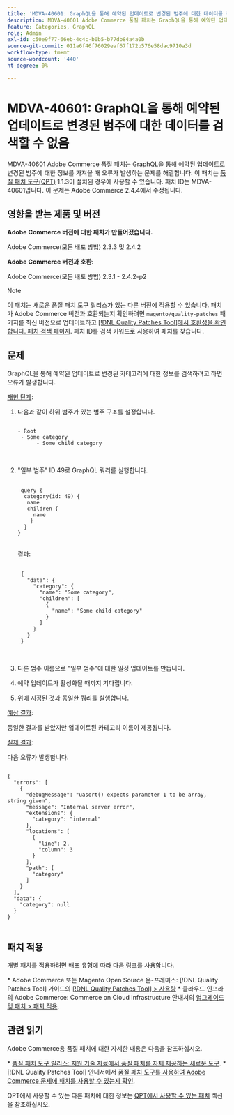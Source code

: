 ```yaml
---
title: 'MDVA-40601: GraphQL을 통해 예약된 업데이트로 변경된 범주에 대한 데이터를 검색할 수 없음'
description: MDVA-40601 Adobe Commerce 품질 패치는 GraphQL을 통해 예약된 업데이트로 변경된 범주에 대한 정보를 가져올 때 오류가 발생하는 문제를 해결합니다. 이 패치는 [Quality Patches Tool (QPT)](https://experienceleague.adobe.com/en/docs/commerce-operations/tools/quality-patches-tool/quality-patches-tool-to-self-serve-quality-patches) 1.1.3이 설치된 경우 사용할 수 있습니다. 패치 ID는 MDVA-40601입니다. 이 문제는 Adobe Commerce 2.4.4에서 수정됩니다.
feature: Categories, GraphQL
role: Admin
exl-id: c50e9f77-66eb-4c4c-b0b5-b77db84a4a0b
source-git-commit: 011a6f46f76029eaf67f172b576e58dac9710a3d
workflow-type: tm+mt
source-wordcount: '440'
ht-degree: 0%

---
```


# MDVA-40601: GraphQL을 통해 예약된 업데이트로 변경된 범주에 대한 데이터를 검색할 수 없음

MDVA-40601 Adobe Commerce 품질 패치는 GraphQL을 통해 예약된 업데이트로 변경된 범주에 대한 정보를 가져올 때 오류가 발생하는 문제를 해결합니다. 이 패치는 [품질 패치 도구(QPT)](https://experienceleague.adobe.com/en/docs/commerce-operations/tools/quality-patches-tool/quality-patches-tool-to-self-serve-quality-patches) 1.1.3이 설치된 경우에 사용할 수 있습니다. 패치 ID는 MDVA-40601입니다. 이 문제는 Adobe Commerce 2.4.4에서 수정됩니다.

## 영향을 받는 제품 및 버전

**Adobe Commerce 버전에 대한 패치가 만들어졌습니다.**

Adobe Commerce(모든 배포 방법) 2.3.3 및 2.4.2

**Adobe Commerce 버전과 호환:**

Adobe Commerce(모든 배포 방법) 2.3.1 - 2.4.2-p2

>[!NOTE]
>
>이 패치는 새로운 품질 패치 도구 릴리스가 있는 다른 버전에 적용할 수 있습니다. 패치가 Adobe Commerce 버전과 호환되는지 확인하려면 `magento/quality-patches` 패키지를 최신 버전으로 업데이트하고 [[!DNL Quality Patches Tool]에서 호환성을 확인합니다. 패치 검색 페이지](https://experienceleague.adobe.com/en/docs/commerce-operations/tools/quality-patches-tool/quality-patches-tool-to-self-serve-quality-patches). 패치 ID를 검색 키워드로 사용하여 패치를 찾습니다.

## 문제

GraphQL을 통해 예약된 업데이트로 변경된 카테고리에 대한 정보를 검색하려고 하면 오류가 발생합니다.

<u>재현 단계</u>:

1. 다음과 같이 하위 범주가 있는 범주 구조를 설정합니다.

   <pre>
   <code class="language-graphql">
   - Root
    - Some category
         - Some child category

   </code>
   </pre>

1. &quot;일부 범주&quot; ID 49로 GraphQL 쿼리를 실행합니다.

   <pre>
    <code class="language-graphql">
    query &lbrace;
     category(id: 49) &lbrace;
      name
      children &lbrace;
        name
       &rbrace;
     &rbrace;
   &rbrace;
   </code>
   </pre>

   결과:

   <pre>
    <code class="language-graphql">
    &lbrace;
      "data": &lbrace;
        "category": &lbrace;
          "name": "Some category",
          "children": &lbrack;
            &lbrace;
              "name": "Some child category"
            &rbrace;
          &rbrack;
        &rbrace;
      &rbrace;
    &rbrace;
    </code>
    </pre>

1. 다른 범주 이름으로 &quot;일부 범주&quot;에 대한 일정 업데이트를 만듭니다.
1. 예약 업데이트가 활성화될 때까지 기다립니다.
1. 위에 지정된 것과 동일한 쿼리를 실행합니다.

<u>예상 결과</u>:

동일한 결과를 받았지만 업데이트된 카테고리 이름이 제공됩니다.

<u>실제 결과</u>:

다음 오류가 발생합니다.

<pre>
<code class="language-graphql">
&lbrace;
  "errors": &lbrack;
    &lbrace;
      "debugMessage": "uasort() expects parameter 1 to be array, string given",
      "message": "Internal server error",
      "extensions": &lbrace;
        "category": "internal"
      &rbrace;,
      "locations": &lbrack;
        &lbrace;
          "line": 2,
          "column": 3
        &rbrace;
      &rbrack;,
      "path": &lbrack;
        "category"
      &rbrack;
    &rbrace;
  &rbrack;,
  "data": &lbrace;
    "category": null
  &rbrace;
&rbrace;
</code>
</pre>

## 패치 적용

개별 패치를 적용하려면 배포 유형에 따라 다음 링크를 사용합니다.

&#x200B;* Adobe Commerce 또는 Magento Open Source 온-프레미스: [!DNL Quality Patches Tool] 가이드의 [[!DNL Quality Patches Tool] > 사용량](/help/tools/quality-patches-tool/usage.md)
&#x200B;* 클라우드 인프라의 Adobe Commerce: Commerce on Cloud Infrastructure 안내서의 [업그레이드 및 패치 > 패치 적용](https://experienceleague.adobe.com/docs/commerce-cloud-service/user-guide/develop/upgrade/apply-patches.html).

## 관련 읽기

Adobe Commerce용 품질 패치에 대한 자세한 내용은 다음을 참조하십시오.

&#x200B;* [품질 패치 도구 릴리스: 지원 기술 자료에서 품질 패치를 자체 제공하는 새로운 도구](https://experienceleague.adobe.com/en/docs/commerce-operations/tools/quality-patches-tool/quality-patches-tool-to-self-serve-quality-patches).
&#x200B;* [!DNL Quality Patches Tool] 안내서에서 [품질 패치 도구를 사용하여 Adobe Commerce 문제에 패치를 사용할 수 있는지 확인](/help/tools/quality-patches-tool/patches-available-in-qpt/check-patch-for-magento-issue-with-magento-quality-patches.md).

QPT에서 사용할 수 있는 다른 패치에 대한 정보는 [QPT에서 사용할 수 있는 패치](https://experienceleague.adobe.com/tools/commerce-quality-patches/index.html) 섹션을 참조하십시오.
